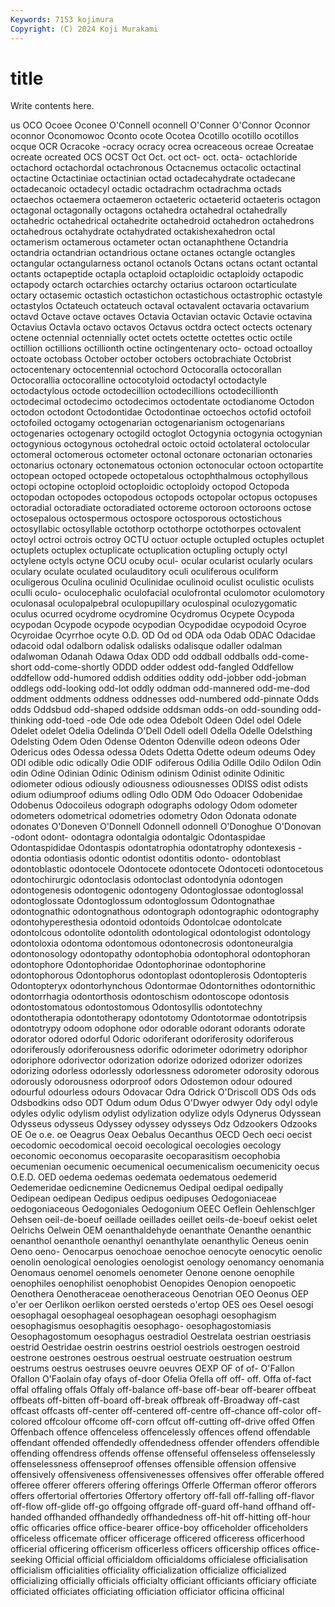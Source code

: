 ```yaml
---
Keywords: 7153 kojimura
Copyright: (C) 2024 Koji Murakami
---
```


# title

Write contents here.



us OCO
Ocoee Oconee O'Connell oconnell O'Conner O'Connor Oconnor oconnor Oconomowoc Oconto
ocote Ocotea Ocotillo ocotillo ocotillos ocque OCR Ocracoke -ocracy ocracy
ocrea ocreaceous ocreae Ocreatae ocreate ocreated OCS OCST Oct Oct.
oct oct- oct. octa- octachloride octachord octachordal octachronous Octacnemus octacolic
octactinal octactine Octactiniae octactinian octad octadecahydrate octadecane octadecanoic octadecyl octadic
octadrachm octadrachma octads octaechos octaemera octaemeron octaeteric octaeterid octaeteris octagon
octagonal octagonally octagons octahedra octahedral octahedrally octahedric octahedrical octahedrite octahedroid
octahedron octahedrons octahedrous octahydrate octahydrated octakishexahedron octal octamerism octamerous octameter
octan octanaphthene Octandria octandria octandrian octandrious octane octanes octangle octangles
octangular octangularness octanol octanols Octans octans octant octantal octants octapeptide
octapla octaploid octaploidic octaploidy octapodic octapody octarch octarchies octarchy octarius
octaroon octarticulate octary octasemic octastich octastichon octastichous octastrophic octastyle octastylos
Octateuch octateuch octaval octavalent octavaria octavarium octavd Octave octave octaves
Octavia Octavian octavic Octavie octavina Octavius Octavla octavo octavos Octavus
octdra octect octects octenary octene octennial octennially octet octets octette
octettes octic octile octillion octillions octillionth octine octingentenary octo- octoad
octoalloy octoate octobass October october octobers octobrachiate Octobrist octocentenary octocentennial
octochord Octocoralla octocorallan Octocorallia octocoralline octocotyloid octodactyl octodactyle octodactylous octode
octodecillion octodecillions octodecillionth octodecimal octodecimo octodecimos octodentate octodianome Octodon octodon
octodont Octodontidae Octodontinae octoechos octofid octofoil octofoiled octogamy octogenarian octogenarianism
octogenarians octogenaries octogenary octogild octoglot Octogynia octogynia octogynian octogynious octogynous
octohedral octoic octoid octolateral octolocular octomeral octomerous octometer octonal octonare
octonarian octonaries octonarius octonary octonematous octonion octonocular octoon octopartite octopean
octoped octopede octopetalous octophthalmous octophyllous octopi octopine octoploid octoploidic octoploidy
octopod Octopoda octopodan octopodes octopodous octopods octopolar octopus octopuses octoradial
octoradiate octoradiated octoreme octoroon octoroons octose octosepalous octospermous octospore octosporous
octostichous octosyllabic octosyllable octothorp octothorpe octothorpes octovalent octoyl octroi octrois
octroy OCTU octuor octuple octupled octuples octuplet octuplets octuplex octuplicate
octuplication octupling octuply octyl octylene octyls octyne OCU ocuby ocul-
ocular ocularist ocularly oculars oculary oculate oculated oculauditory oculi oculiferous
oculiform oculigerous Oculina oculinid Oculinidae oculinoid oculist oculistic oculists oculli
oculo- oculocephalic oculofacial oculofrontal oculomotor oculomotory oculonasal oculopalpebral oculopupillary oculospinal
oculozygomatic oculus ocurred ocydrome ocydromine Ocydromus Ocypete Ocypoda ocypodan Ocypode
ocypode ocypodian Ocypodidae ocypodoid Ocyroe Ocyroidae Ocyrrhoe ocyte O.D. OD
Od od ODA oda Odab ODAC Odacidae odacoid odal odalborn
odalisk odalisks odalisque odaller odalman odalwoman Odanah Odawa Odax ODD
odd oddball oddballs odd-come-short odd-come-shortly ODDD odder oddest odd-fangled Oddfellow
oddfellow odd-humored oddish oddities oddity odd-jobber odd-jobman oddlegs odd-looking odd-lot
oddly oddman odd-mannered odd-me-dod oddment oddments oddness oddnesses odd-numbered odd-pinnate
Odds odds Oddsbud odd-shaped oddside oddsman odds-on odd-sounding odd-thinking odd-toed
-ode Ode ode odea Odebolt Odeen Odel odel Odele Odelet
odelet Odelia Odelinda O'Dell Odell odell Odella Odelle Odelsthing Odelsting
Odem Oden Odense Odenton Odenville odeon odeons Oder Odericus odes
Odessa odessa Odets Odetta Odette odeum odeums Odey ODI odible
odic odically Odie ODIF odiferous Odilia Odille Odilo Odilon Odin
odin Odine Odinian Odinic Odinism odinism Odinist odinite Odinitic odiometer
odious odiously odiousness odiousnesses ODISS odist odists odium odiumproof odiums
odling Odlo ODM Odo Odoacer Odobenidae Odobenus Odocoileus odograph odographs
odology Odom odometer odometers odometrical odometries odometry Odon Odonata odonate
odonates O'Doneven O'Donnell Odonnell odonnell O'Donoghue O'Donovan -odont odont- odontagra
odontalgia odontalgic Odontaspidae Odontaspididae Odontaspis odontatrophia odontatrophy odontexesis -odontia odontiasis
odontic odontist odontitis odonto- odontoblast odontoblastic odontocele Odontocete odontocete Odontoceti
odontocetous odontochirurgic odontoclasis odontoclast odontodynia odontogen odontogenesis odontogenic odontogeny Odontoglossae
odontoglossal odontoglossate Odontoglossum odontoglossum Odontognathae odontognathic odontognathous odontograph odontographic odontography
odontohyperesthesia odontoid odontoids Odontolcae odontolcate odontolcous odontolite odontolith odontological odontologist
odontology odontoloxia odontoma odontomous odontonecrosis odontoneuralgia odontonosology odontopathy odontophobia odontophoral
odontophoran odontophore Odontophoridae Odontophorinae odontophorine odontophorous Odontophorus odontoplast odontoplerosis Odontopteris
Odontopteryx odontorhynchous Odontormae Odontornithes odontornithic odontorrhagia odontorthosis odontoschism odontoscope odontosis
odontostomatous odontostomous Odontosyllis odontotechny odontotherapia odontotherapy odontotomy Odontotormae odontotripsis odontotrypy
odoom odophone odor odorable odorant odorants odorate odorator odored odorful
Odoric odoriferant odoriferosity odoriferous odoriferously odoriferousness odorific odorimeter odorimetry odoriphor
odoriphore odorivector odorization odorize odorized odorizer odorizes odorizing odorless odorlessly
odorlessness odorometer odorosity odorous odorously odorousness odorproof odors Odostemon odour
odoured odourful odourless odours Odovacar Odra Odrick O'Driscoll ODS Ods
ods Odsbodkins odso ODT Odum odum Odus O'Dwyer odwyer Ody
odyl odyle odyles odylic odylism odylist odylization odylize odyls Odynerus
Odyssean Odysseus odysseus Odyssey odyssey odysseys Odz Odzookers Odzooks OE
Oe o.e. oe Oeagrus Oeax Oebalus Oecanthus OECD Oech oeci
oecist oecodomic oecodomical oecoid oecological oecologies oecology oeconomic oeconomus oecoparasite
oecoparasitism oecophobia oecumenian oecumenic oecumenical oecumenicalism oecumenicity oecus O.E.D. OED
oedema oedemas oedemata oedematous oedemerid Oedemeridae oedicnemine Oedicnemus Oedipal oedipal
oedipally Oedipean oedipean Oedipus oedipus oedipuses Oedogoniaceae oedogoniaceous Oedogoniales Oedogonium
OEEC Oeflein Oehlenschlger Oehsen oeil-de-boeuf oeillade oeillades oeillet oeils-de-boeuf oekist
oelet Oelrichs Oelwein OEM oenanthaldehyde oenanthate Oenanthe oenanthic oenanthol oenanthole
oenanthyl oenanthylate oenanthylic Oeneus oenin Oeno oeno- Oenocarpus oenochoae oenochoe
oenocyte oenocytic oenolic oenolin oenological oenologies oenologist oenology oenomancy oenomania
Oenomaus oenomel oenomels oenometer Oenone oenone oenophile oenophiles oenophilist oenophobist
Oenopides Oenopion oenopoetic Oenothera Oenotheraceae oenotheraceous Oenotrian OEO Oeonus OEP
o'er oer Oerlikon oerlikon oersted oersteds o'ertop OES oes Oesel
oesogi oesophagal oesophageal oesophagean oesophagi oesophagism oesophagismus oesophagitis oesophago- oesophagostomiasis
Oesophagostomum oesophagus oestradiol Oestrelata oestrian oestriasis oestrid Oestridae oestrin oestrins
oestriol oestriols oestrogen oestroid oestrone oestrones oestrous oestrual oestruate oestruation
oestrum oestrums oestrus oestruses oeuvre oeuvres OEXP OF of of-
O'Fallon Ofallon O'Faolain ofay ofays of-door Ofelia Ofella off off-
off. Offa of-fact offal offaling offals Offaly off-balance off-base off-bear
off-bearer offbeat offbeats off-bitten off-board off-break offbreak off-Broadway off-cast offcast
offcasts off-center off-centered off-centre off-chance off-color off-colored offcolour offcome off-corn
offcut off-cutting off-drive offed Offen Offenbach offence offenceless offencelessly offences
offend offendable offendant offended offendedly offendedness offender offenders offendible offending
offendress offends offense offenseful offenseless offenselessly offenselessness offenseproof offenses offensible
offension offensive offensively offensiveness offensivenesses offensives offer offerable offered offeree
offerer offerers offering offerings Offerle Offerman offeror offerors offers offertorial
offertories Offertory offertory off-fall off-falling off-flavor off-flow off-glide off-go offgoing
offgrade off-guard off-hand offhand off-handed offhanded offhandedly offhandedness off-hit off-hitting
off-hour offic officaries office office-bearer office-boy officeholder officeholders officeless officemate
officer officerage officered officeress officerhood officerial officering officerism officerless officers
officership offices office-seeking Official official officialdom officialdoms officialese officialisation officialism
officialities officiality officialization officialize officialized officializing officially officials officialty officiant
officiants officiary officiate officiated officiates officiating officiation officiator officina officinal
